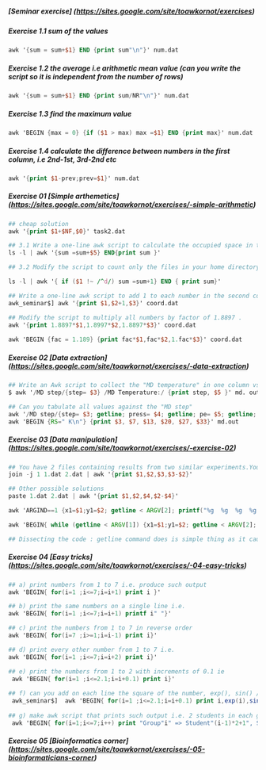 ##### [Seminar exercise] (https://sites.google.com/site/toawkornot/exercises)

##### Exercise 1.1 sum of the values
```awk
awk '{sum = sum+$1} END {print sum"\n"}' num.dat 
```
##### Exercise 1.2  the average i.e arithmetic mean value (can you write the script so it is independent from the number of rows)
```awk
awk '{sum = sum+$1} END {print sum/NR"\n"}' num.dat 
```
##### Exercise 1.3 find the maximum value
```awk
awk 'BEGIN {max = 0} {if ($1 > max) max =$1} END {print max}' num.dat
```
##### Exercise 1.4 calculate the difference between numbers in the first column, i.e 2nd-1st, 3rd-2nd etc
```awk
awk '{print $1-prev;prev=$1}' num.dat 
```
##### Exercise 01 [Simple arthemetics] (https://sites.google.com/site/toawkornot/exercises/-simple-arithmetic)
```awk
## cheap solution
awk '{print $1+$NF,$0}' task2.dat

## 3.1 Write a one-line awk script to calculate the occupied space in this folder. (*)
ls -l | awk '{sum =sum+$5} END{print sum }'

## 3.2 Modify the script to count only the files in your home directory (hopefully you have some in your home folder)(hint: directories begin with ”d” in the access field) (*)

ls -l | awk '{ if ($1 !~ /^d/) sum =sum+1} END { print sum}'

## Write a one-line awk script to add 1 to each number in the second column. (*)
awk_seminar$] awk '{print $1,$2+1,$3}' coord.dat 

## Modify the script to multiply all numbers by factor of 1.8897 . 
awk '{print 1.8897*$1,1.8997*$2,1.8897*$3}' coord.dat 
 
awk 'BEGIN {fac = 1.189} {print fac*$1,fac*$2,1.fac*$3}' coord.dat 
```


##### Exercise 02 [Data extraction] (https://sites.google.com/site/toawkornot/exercises/-data-extraction)
 ``` awk
## Write an Awk script to collect the "MD temperature" in one column vs the "Md step" i.e.
$ awk '/MD step/{step= $3} /MD Temperature:/ {print step, $5 }' md. out

## Can you tabulate all values against the "MD step"
awk '/MD step/{step= $3; getline; press= $4; getline; pe= $5; getline; ke= $6; getline; te= $6; getline; t=$5; print step,press,pe,ke,te,t} ' Md.out 
awk 'BEGIN {RS=" K\n"} {print $3, $7, $13, $20, $27, $33}' md.out

```
##### Exercise 03 [Data manipulation] (https://sites.google.com/site/toawkornot/exercises/-exercise-02)

```awk
## You have 2 files containing results from two similar experiments.You want to calculate the difference between the numbers in the second columns. 
join -j 1 1.dat 2.dat | awk '{print $1,$2,$3,$3-$2}'

## Other possible solutions
paste 1.dat 2.dat | awk '{print $1,$2,$4,$2-$4}'

awk 'ARGIND==1 {x1=$1;y1=$2; getline < ARGV[2]; printf("%g  %g  %g  %g  %g\n",x1,y1,$1,$2,y1-$2);}' 1.dat 2.dat

awk 'BEGIN{ while (getline < ARGV[1]) {x1=$1;y1=$2; getline < ARGV[2]; printf("%g  %g  %g  %g  %g\n",x1,y1,$1,$2,y1-$2);}}' 1.dat 2.dat

## Dissecting the code : getline command does is simple thing as it causes you to be forced in the same line. ARGV[1] amd ARG[2] gives index of argument array.
```
##### Exercise 04 [Easy tricks] (https://sites.google.com/site/toawkornot/exercises/-04-easy-tricks)
```awk
## a) print numbers from 1 to 7 i.e. produce such output
awk 'BEGIN{ for(i=1 ;i<=7;i=i+1) print i }'

## b) print the same numbers on a single line i.e.
awk 'BEGIN{ for(i=1 ;i<=7;i=i+1) printf i" "}'

## c) print the numbers from 1 to 7 in reverse order
awk 'BEGIN{ for(i=7 ;i>=1;i=i-1) print i}'

## d) print every other number from 1 to 7 i.e. 
awk 'BEGIN{ for(i=1 ;i<=7;i=i+2) print i}'

## e) print the numbers from 1 to 2 with increments of 0.1 ie
 awk 'BEGIN{ for(i=1 ;i<=2.1;i=i+0.1) print i}'
 
## f) can you add on each line the square of the number, exp(), sin() /the argument is in radians, don't worry/ 
 awk_seminar$]  awk 'BEGIN{ for(i=1 ;i<=2.1;i=i+0.1) print i,exp(i),sin(i)}'
 
## g) make awk script that prints such output i.e. 2 students in each group. (**)
 awk 'BEGIN{ for(i=1;i<=7;i++) print "Group"i" => Student"(i-1)*2+1", Student"(i-1)*2+2 }'
```

##### Exercise 05 [Bioinformatics corner] (https://sites.google.com/site/toawkornot/exercises/-05-bioinformaticians-corner)

